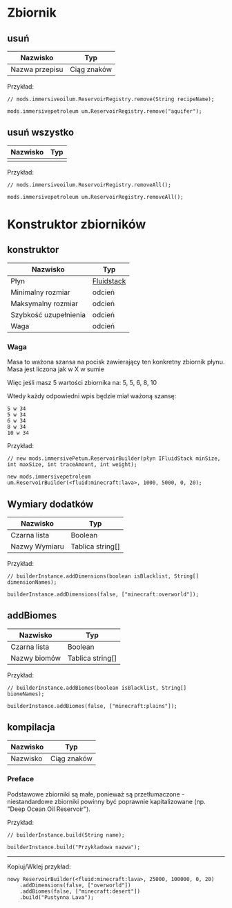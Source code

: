 # Zbiornik

## usuń

| Nazwisko       | Typ         |
| -------------- | ----------- |
| Nazwa przepisu | Ciąg znaków |

Przykład:
```ZenScript
// mods.immersiveoilum.ReservoirRegistry.remove(String recipeName);

mods.immersivepetroleum um.ReservoirRegistry.remove("aquifer");
```

## usuń wszystko

| Nazwisko | Typ |
| -------- | --- |
|          |     |

Przykład:
```ZenScript
// mods.immersiveoilum.ReservoirRegistry.removeAll();

mods.immersivepetroleum um.ReservoirRegistry.removeAll();
```

# Konstruktor zbiorników

## konstruktor

| Nazwisko              | Typ                                         |
| --------------------- | ------------------------------------------- |
| Płyn                  | [Fluidstack](/Vanilla/Liquids/IFluidStack/) |
| Minimalny rozmiar     | odcień                                      |
| Maksymalny rozmiar    | odcień                                      |
| Szybkość uzupełnienia | odcień                                      |
| Waga                  | odcień                                      |

### Waga

Masa to ważona szansa na pocisk zawierający ten konkretny zbiornik płynu. Masa jest liczona jak w X w sumie

Więc jeśli masz 5 wartości zbiornika na: 5, 5, 6, 8, 10

Wtedy każdy odpowiedni wpis będzie miał ważoną szansę:
```
5 w 34
5 w 34
6 w 34
8 w 34
10 w 34
```

Przykład:
```zenscript
// new mods.immersivePetum.ReservoirBuilder(płyn IFluidStack minSize, int maxSize, int traceAmount, int weight);

new mods.immersivepetroleum um.ReservoirBuilder(<fluid:minecraft:lava>, 1000, 5000, 0, 20);
```

## Wymiary dodatków

| Nazwisko      | Typ              |
| ------------- | ---------------- |
| Czarna lista  | Boolean          |
| Nazwy Wymiaru | Tablica string[] |

Przykład:
```zenscript
// builderInstance.addDimensions(boolean isBlacklist, String[] dimensionNames);

builderInstance.addDimensions(false, ["minecraft:overworld"]);
```

## addBiomes

| Nazwisko     | Typ              |
| ------------ | ---------------- |
| Czarna lista | Boolean          |
| Nazwy biomów | Tablica string[] |

Przykład:
```zenscript
// builderInstance.addBiomes(boolean isBlacklist, String[] biomeNames);

builderInstance.addBiomes(false, ["minecraft:plains"]);
```

## kompilacja

| Nazwisko | Typ         |
| -------- | ----------- |
| Nazwisko | Ciąg znaków |

### Preface
Podstawowe zbiorniki są małe, ponieważ są przetłumaczone - niestandardowe zbiorniki powinny być poprawnie kapitalizowane (np. "Deep Ocean Oil Reservoir").

Przykład:
```zenscript
// builderInstance.build(String name);

builderInstance.build("Przykładowa nazwa");
```

---

Kopiuj/Wklej przykład:
```ZenScript
nowy ReservoirBuilder(<fluid:minecraft:lava>, 25000, 100000, 0, 20)
    .addDimensions(false, ["overworld"])
    .addBiomes(false, ["minecraft:desert"])
    .build("Pustynna Lava");
```
